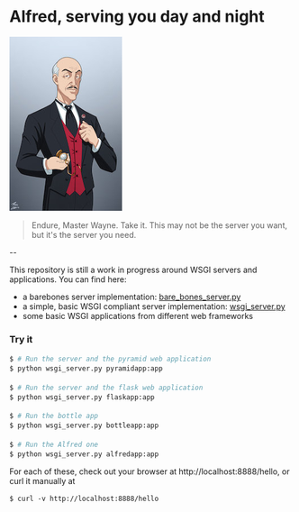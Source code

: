 # Alfred, serving you day and night

![alt text](static/alfred_pennyworth.jpg)

> Endure, Master Wayne. Take it. This may not be the server you want, but it's the server you need.

--

This repository is still a work in progress around WSGI servers and applications. You can find here:
* a barebones server implementation: [bare_bones_server.py](bare_bones_server.py)
* a simple, basic WSGI compliant  server implementation: [wsgi_server.py](wsgi_server.py)
* some basic WSGI applications from different web frameworks

### Try it
```bash
$ # Run the server and the pyramid web application
$ python wsgi_server.py pyramidapp:app

$ # Run the server and the flask web application
$ python wsgi_server.py flaskapp:app

$ # Run the bottle app
$ python wsgi_server.py bottleapp:app

$ # Run the Alfred one
$ python wsgi_server.py alfredapp:app
```

For each of these, check out your browser at http://localhost:8888/hello, or curl it manually at
```
$ curl -v http://localhost:8888/hello
```
